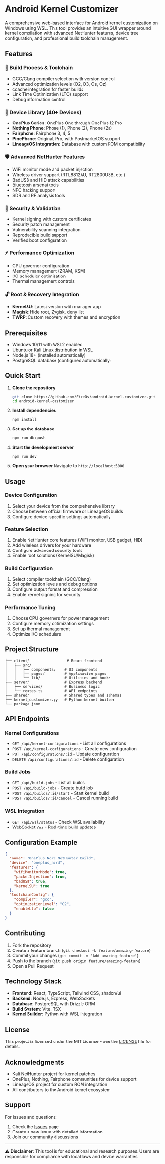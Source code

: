 # Android Kernel Customizer

A comprehensive web-based interface for Android kernel customization on Windows using WSL. This tool provides an intuitive GUI wrapper around kernel compilation with advanced NetHunter features, device tree configuration, and professional build toolchain management.

## Features

### 🔧 Build Process & Toolchain
- GCC/Clang compiler selection with version control
- Advanced optimization levels (O2, O3, Os, Oz)
- ccache integration for faster builds
- Link Time Optimization (LTO) support
- Debug information control

### 📱 Device Library (40+ Devices)
- **OnePlus Series**: OnePlus One through OnePlus 12 Pro
- **Nothing Phone**: Phone (1), Phone (2), Phone (2a)
- **Fairphone**: Fairphone 3, 4, 5
- **PinePhone**: Original, Pro, with PostmarketOS support
- **LineageOS Integration**: Database with custom ROM compatibility

### 🛡️ Advanced NetHunter Features
- WiFi monitor mode and packet injection
- Wireless driver support (RTL8812AU, RT2800USB, etc.)
- BadUSB and HID attack capabilities
- Bluetooth arsenal tools
- NFC hacking support
- SDR and RF analysis tools

### 🔐 Security & Validation
- Kernel signing with custom certificates
- Security patch management
- Vulnerability scanning integration
- Reproducible build support
- Verified boot configuration

### ⚡ Performance Optimization
- CPU governor configuration
- Memory management (ZRAM, KSM)
- I/O scheduler optimization
- Thermal management controls

### 🔓 Root & Recovery Integration
- **KernelSU**: Latest version with manager app
- **Magisk**: Hide root, Zygisk, deny list
- **TWRP**: Custom recovery with themes and encryption

## Prerequisites

- Windows 10/11 with WSL2 enabled
- Ubuntu or Kali Linux distribution in WSL
- Node.js 18+ (installed automatically)
- PostgreSQL database (configured automatically)

## Quick Start

1. **Clone the repository**
   ```bash
   git clone https://github.com/FiveOs/android-kernel-customizer.git
   cd android-kernel-customizer
   ```

2. **Install dependencies**
   ```bash
   npm install
   ```

3. **Set up the database**
   ```bash
   npm run db:push
   ```

4. **Start the development server**
   ```bash
   npm run dev
   ```

5. **Open your browser**
   Navigate to `http://localhost:5000`

## Usage

### Device Configuration
1. Select your device from the comprehensive library
2. Choose between official firmware or LineageOS builds
3. Configure device-specific settings automatically

### Feature Selection
1. Enable NetHunter core features (WiFi monitor, USB gadget, HID)
2. Add wireless drivers for your hardware
3. Configure advanced security tools
4. Enable root solutions (KernelSU/Magisk)

### Build Configuration
1. Select compiler toolchain (GCC/Clang)
2. Set optimization levels and debug options
3. Configure output format and compression
4. Enable kernel signing for security

### Performance Tuning
1. Choose CPU governors for power management
2. Configure memory optimization settings
3. Set up thermal management
4. Optimize I/O schedulers

## Project Structure

```
├── client/                 # React frontend
│   ├── src/
│   │   ├── components/    # UI components
│   │   ├── pages/         # Application pages
│   │   └── lib/           # Utilities and hooks
├── server/                # Express backend
│   ├── services/          # Business logic
│   └── routes.ts          # API endpoints
├── shared/                # Shared types and schemas
├── kernel_customizer.py   # Python kernel builder
└── package.json
```

## API Endpoints

### Kernel Configurations
- `GET /api/kernel-configurations` - List all configurations
- `POST /api/kernel-configurations` - Create new configuration
- `PUT /api/configurations/:id` - Update configuration
- `DELETE /api/configurations/:id` - Delete configuration

### Build Jobs
- `GET /api/build-jobs` - List all builds
- `POST /api/build-jobs` - Create build job
- `POST /api/builds/:id/start` - Start kernel build
- `POST /api/builds/:id/cancel` - Cancel running build

### WSL Integration
- `GET /api/wsl/status` - Check WSL availability
- WebSocket `/ws` - Real-time build updates

## Configuration Example

```json
{
  "name": "OnePlus Nord NetHunter Build",
  "device": "oneplus_nord",
  "features": {
    "wifiMonitorMode": true,
    "packetInjection": true,
    "badUSB": true,
    "kernelSU": true
  },
  "toolchainConfig": {
    "compiler": "gcc",
    "optimizationLevel": "O2",
    "enableLto": false
  }
}
```

## Contributing

1. Fork the repository
2. Create a feature branch (`git checkout -b feature/amazing-feature`)
3. Commit your changes (`git commit -m 'Add amazing feature'`)
4. Push to the branch (`git push origin feature/amazing-feature`)
5. Open a Pull Request

## Technology Stack

- **Frontend**: React, TypeScript, Tailwind CSS, shadcn/ui
- **Backend**: Node.js, Express, WebSockets
- **Database**: PostgreSQL with Drizzle ORM
- **Build System**: Vite, TSX
- **Kernel Builder**: Python with WSL integration

## License

This project is licensed under the MIT License - see the [LICENSE](LICENSE) file for details.

## Acknowledgments

- Kali NetHunter project for kernel patches
- OnePlus, Nothing, Fairphone communities for device support
- LineageOS project for custom ROM integration
- All contributors to the Android kernel ecosystem

## Support

For issues and questions:
1. Check the [Issues](https://github.com/FiveOs/android-kernel-customizer/issues) page
2. Create a new issue with detailed information
3. Join our community discussions

---

**⚠️ Disclaimer**: This tool is for educational and research purposes. Users are responsible for compliance with local laws and device warranties.